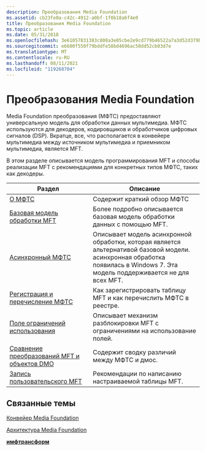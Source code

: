 ```yaml
---
description: Преобразования Media Foundation
ms.assetid: cb23fe0a-c42c-4912-a0bf-1f0b18a6f4e0
title: Преобразования Media Foundation
ms.topic: article
ms.date: 05/31/2018
ms.openlocfilehash: 3e61057831383c808a3e05cbe2e9cd779b46522a7a3d52d379b936f27c549d46
ms.sourcegitcommit: e6600f550f79bddfe58bd4696ac50dd52cb03d7e
ms.translationtype: MT
ms.contentlocale: ru-RU
ms.lasthandoff: 08/11/2021
ms.locfileid: "119268704"
---
```

# <a name="media-foundation-transforms"></a>Преобразования Media Foundation

Media Foundation преобразования (МФТС) предоставляют универсальную модель для обработки данных мультимедиа. МФТС используются для декодеров, кодировщиков и обработчиков цифровых сигналов (DSP). Вкратце, все, что располагается в конвейере мультимедиа между источником мультимедиа и приемником мультимедиа, является MFT.

В этом разделе описывается модель программирования MFT и способы реализации MFT с рекомендациями для конкретных типов МФТС, таких как декодеры.



| Раздел                                                                    | Описание                                                                                                                                                                                         |
|--------------------------------------------------------------------------|-----------------------------------------------------------------------------------------------------------------------------------------------------------------------------------------------------|
| [О МФТС](about-mfts.md)                                             | Содержит краткий обзор МФТС                                                                                                                                                                   |
| [Базовая модель обработки MFT](basic-mft-processing-model.md)             | Более подробно описывается базовая модель обработки данных с помощью MFT.                                                                                                                           |
| [Асинхронный МФТС](asynchronous-mfts.md)                               | Описывает модель асинхронной обработки, которая является альтернативой базовой модели.<br/> асинхронная обработка появилась в Windows 7. Эта модель поддерживается не для всех MFT.<br/> |
| [Регистрация и перечисление МФТС](registering-and-enumerating-mfts.md) | Как зарегистрировать таблицу MFT и как перечислить МФТС в реестре.                                                                                                                                   |
| [Поле ограничений использования](field-of-use-restrictions.md)               | Описывает механизм разблокировки MFT с ограничениями на использование полей.                                                                                                                    |
| [Сравнение преобразований MFT и объектов DMO](comparison-of-mfts-and-dmos.md)           | Содержит сводку различий между МФТС и дмос.                                                                                                                                                   |
| [Запись пользовательского MFT](writing-a-custom-mft.md)                         | Рекомендации по написанию настраиваемой таблицы MFT.                                                                                                                                                                |



 

## <a name="related-topics"></a>Связанные темы

<dl> <dt>

[Конвейер Media Foundation](media-foundation-pipeline.md)
</dt> <dt>

[Архитектура Media Foundation](media-foundation-architecture.md)
</dt> <dt>

[**имфтрансформ**](/windows/desktop/api/mftransform/nn-mftransform-imftransform)
</dt> </dl>

 

 




